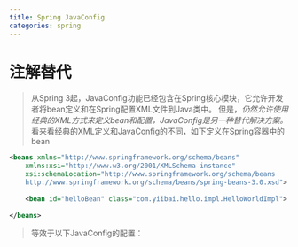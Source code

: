 ```yaml
---
title: Spring JavaConfig
categories: spring
---
```

# 注解替代
> 从Spring 3起，JavaConfig功能已经包含在Spring核心模块，它允许开发者将bean定义和在Spring配置XML文件到Java类中。
> 但是，*仍然允许使用经典的XML方式来定义bean和配置，JavaConfig是另一种替代解决方案。*
看来看经典的XML定义和JavaConfig的不同，如下定义在Spring容器中的bean
``` xml
<beans xmlns="http://www.springframework.org/schema/beans"
	xmlns:xsi="http://www.w3.org/2001/XMLSchema-instance"
	xsi:schemaLocation="http://www.springframework.org/schema/beans
	http://www.springframework.org/schema/beans/spring-beans-3.0.xsd">
 
	<bean id="helloBean" class="com.yiibai.hello.impl.HelloWorldImpl">
		
</beans>
```
> 等效于以下JavaConfig的配置：